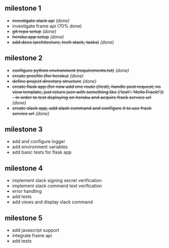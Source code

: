 ## milestone 1
 - ~~investigate slack api~~ _(done)_
 - investigate frame api (70% done)
 - ~~git repo setup~~ _(done)_
 - ~~heroku app setup~~ _(done)_
 - ~~add docs (architecture, tech stack, tasks)~~ _(done)_

## milestone 2
 - ~~configure python environment (requirements.txt)~~ _(done)_
 - ~~create procfile (for heroku)~~ _(done)_
 - ~~define project directory structure~~ _(done)_
 - ~~create flask app (for now add one route (/test), handle post request, no view template, just return json with something like {'text': 'Hello Frack!'}) - in order to test deploying on heroku and acquire frack service url~~ _(done)_
 - ~~create slack app, add slash command and configure it to use frack service url~~ _(done)_

## milestone 3
 - add and configure logger
 - add environment variables
 - add basic tests for flask app

## milestone 4
 - implement slack signing secret verification
 - implement slack command text verification
 - error handling
 - add tests
 - add views and display slack command

## milestone 5 
 - add javascript support
 - integrate frame api
 - add tests
